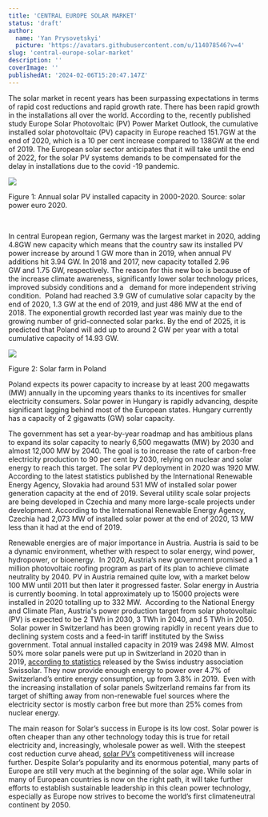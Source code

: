 ```yaml
---
title: 'CENTRAL EUROPE SOLAR MARKET'
status: 'draft'
author:
  name: 'Yan Prysovetskyi'
  picture: 'https://avatars.githubusercontent.com/u/114078546?v=4'
slug: 'central-europe-solar-market'
description: ''
coverImage: ''
publishedAt: '2024-02-06T15:20:47.147Z'
---
```


The solar market in recent years has been surpassing expectations in terms of rapid cost reductions and rapid growth rate. There has been rapid growth in the installations all over the world. According to the, recently published study Europe Solar Photovoltaic (PV) Power Market Outlook, the cumulative installed solar photovoltaic (PV) capacity in Europe reached 151.7GW at the end of 2020, which is а 10 per cent increase compared to 138GW at the end of 2019. The European solar sector anticipates that it will take until the end of 2022, for the solar PV systems demands to be compensated for the delay in installations due to the covid -19 pandemic.

![](https://ae-solar.com/wp-content/uploads/2021/11/Image-01-4-1024x683.png)

Figure 1: Annual solar PV installed capacity in 2000-2020. Source: solar power euro 2020.

 

In central European region, Germany was the largest market in 2020, adding 4.8GW new capacity which means that the country saw its installed PV power increase by around 1 GW more than in 2019, when annual PV additions hit 3.94 GW. In 2018 and 2017, new capacity totalled 2.96 GW and 1.75 GW, respectively. The reason for this new boo is because of the increase climate awareness, significantly lower solar technology prices, improved subsidy conditions and a   demand for more independent striving condition.  Poland had reached 3.9 GW of cumulative solar capacity by the end of 2020, 1.3 GW at the end of 2019, and just 486 MW at the end of 2018. The exponential growth recorded last year was mainly due to the growing number of grid-connected solar parks. By the end of 2025, it is predicted that Poland will add up to around 2 GW per year with a total cumulative capacity of 14.93 GW.

![](https://ae-solar.com/wp-content/uploads/2021/11/Image-02-3-1024x675.jpg)

Figure 2: Solar farm in Poland

Poland expects its power capacity to increase by at least 200 megawatts (MW) annually in the upcoming years thanks to its incentives for smaller electricity consumers. Solar power in Hungary is rapidly advancing, despite significant lagging behind most of the European states. Hungary currently has a capacity of 2 gigawatts (GW) solar capacity.

The government has set a year-by-year roadmap and has ambitious plans to expand its solar capacity to nearly 6,500 megawatts (MW) by 2030 and almost 12,000 MW by 2040. The goal is to increase the rate of carbon-free electricity production to 90 per cent by 2030, relying on nuclear and solar energy to reach this target. The solar PV deployment in 2020 was 1920 MW. According to the latest statistics published by the International Renewable Energy Agency, Slovakia had around 531 MW of installed solar power generation capacity at the end of 2019. Several utility scale solar projects are being developed in Czechia and many more large-scale projects under development. According to the International Renewable Energy Agency, Czechia had 2,073 MW of installed solar power at the end of 2020, 13 MW less than it had at the end of 2019.

Renewable energies are of major importance in Austria. Austria is said to be a dynamic environment, whether with respect to solar energy, wind power, hydropower, or bioenergy.  In 2020, Austria’s new government promised a 1 million photovoltaic roofing program as part of its plan to achieve climate neutrality by 2040. PV in Austria remained quite low, with a market below 100 MW until 2011 but then later it progressed faster. Solar energy in Austria is currently booming. In total approximately up to 15000 projects were installed in 2020 totalling up to 332 MW.  According to the National Energy and Climate Plan, Austria's power production target from solar photovoltaic (PV) is expected to be 2 TWh in 2030, 3 TWh in 2040, and 5 TWh in 2050.  Solar power in Switzerland has been growing rapidly in recent years due to declining system costs and a feed-in tariff instituted by the Swiss government. Total annual installed capacity in 2019 was 2498 MW. Almost 50% more solar panels were put up in Switzerland in 2020 than in 2019, [according to statistics](https://www.swissolar.ch/services/medien/news/detail/n-n/statistik-sonnenenergie-2020-50-prozent-marktwachstum/) released by the Swiss industry association Swissolar. They now provide enough energy to power over 4.7% of Switzerland’s entire energy consumption, up from 3.8% in 2019.  Even with the increasing installation of solar panels Switzerland remains far from its target of shifting away from non-renewable fuel sources where the electricity sector is mostly carbon free but more than 25% comes from nuclear energy.

The main reason for Solar’s success in Europe is its low cost. Solar power is often cheaper than any other technology today this is true for retail electricity and, increasingly, wholesale power as well. With the steepest cost reduction curve ahead, [solar PV’s](https://ae-solar.com/) competitiveness will increase further. Despite Solar’s popularity and its enormous potential, many parts of Europe are still very much at the beginning of the solar age. While solar in many of European countries is now on the right path, it will take further efforts to establish sustainable leadership in this clean power technology, especially as Europe now strives to become the world’s first climateneutral continent by 2050.